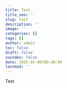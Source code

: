 ```yaml
---
title: Test
title_seo: ''
slug: test
description: ''
image: ''
categories: []
tags: []
author: admin
toc: false
draft: false
noindex: false
date: 2025-05-06T09:40:00
lastmod: ''
---
```

Test